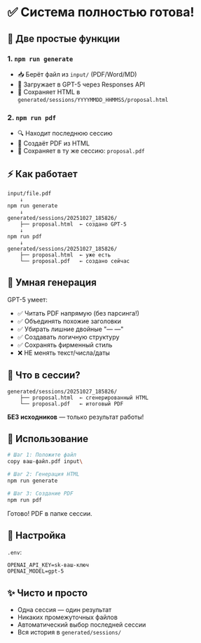 # ✅ Система полностью готова!

## 🎯 Две простые функции

### 1. `npm run generate`
- 📥 Берёт файл из `input/` (PDF/Word/MD)
- 🚀 Загружает в GPT-5 через Responses API
- 💾 Сохраняет HTML в `generated/sessions/YYYYMMDD_HHMMSS/proposal.html`

### 2. `npm run pdf`
- 🔍 Находит последнюю сессию
- 📄 Создаёт PDF из HTML
- 💾 Сохраняет в ту же сессию: `proposal.pdf`

## ⚡ Как работает

```
input/file.pdf
    ↓
npm run generate
    ↓
generated/sessions/20251027_185826/
    ├── proposal.html  ← создано GPT-5
    ↓
npm run pdf
    ↓
generated/sessions/20251027_185826/
    ├── proposal.html  ← уже есть
    └── proposal.pdf   ← создано сейчас
```

## 🎨 Умная генерация

GPT-5 умеет:
- ✅ Читать PDF напрямую (без парсинга!)
- ✅ Объединять похожие заголовки
- ✅ Убирать лишние двойные "— —" 
- ✅ Создавать логичную структуру
- ✅ Сохранять фирменный стиль
- ❌ НЕ менять текст/числа/даты

## 📁 Что в сессии?

```
generated/sessions/20251027_185826/
    ├── proposal.html  ← сгенерированный HTML
    └── proposal.pdf   ← итоговый PDF
```

**БЕЗ исходников** — только результат работы!

## 🚀 Использование

```bash
# Шаг 1: Положите файл
copy ваш-файл.pdf input\

# Шаг 2: Генерация HTML
npm run generate

# Шаг 3: Создание PDF
npm run pdf
```

Готово! PDF в папке сессии.

## 🔧 Настройка

`.env`:
```env
OPENAI_API_KEY=sk-ваш-ключ
OPENAI_MODEL=gpt-5
```

## ✨ Чисто и просто

- Одна сессия — один результат
- Никаких промежуточных файлов
- Автоматический выбор последней сессии
- Вся история в `generated/sessions/`

